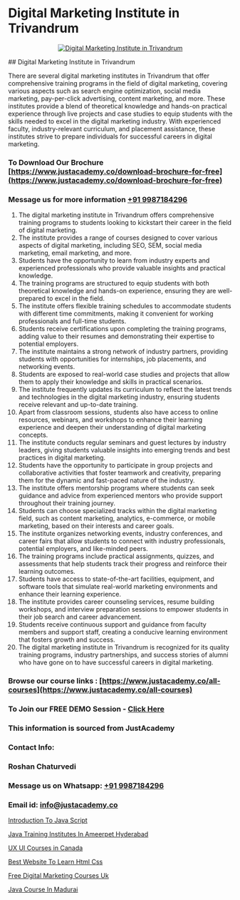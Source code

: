# Digital Marketing Institute in Trivandrum

<p align="center">
  <a href="https://justacademy.co/course-detail/digital-marketing">
    <img src="https://justacademy.co/storage2/course_image/1676636720_course_image.webp" alt="Digital Marketing Institute in Trivandrum">
  </a>
</p>
## Digital Marketing Institute in Trivandrum

There are several digital marketing institutes in Trivandrum that offer comprehensive training programs in the field of digital marketing, covering various aspects such as search engine optimization, social media marketing, pay-per-click advertising, content marketing, and more. These institutes provide a blend of theoretical knowledge and hands-on practical experience through live projects and case studies to equip students with the skills needed to excel in the digital marketing industry. With experienced faculty, industry-relevant curriculum, and placement assistance, these institutes strive to prepare individuals for successful careers in digital marketing.
### To Download Our Brochure [https://www.justacademy.co/download-brochure-for-free](https://www.justacademy.co/download-brochure-for-free)
### Message us for more information [+91 9987184296](https://api.whatsapp.com/send?phone=919987184296)
1) The digital marketing institute in Trivandrum offers comprehensive training programs to students looking to kickstart their career in the field of digital marketing.
2) The institute provides a range of courses designed to cover various aspects of digital marketing, including SEO, SEM, social media marketing, email marketing, and more.
3) Students have the opportunity to learn from industry experts and experienced professionals who provide valuable insights and practical knowledge.
4) The training programs are structured to equip students with both theoretical knowledge and hands-on experience, ensuring they are well-prepared to excel in the field.
5) The institute offers flexible training schedules to accommodate students with different time commitments, making it convenient for working professionals and full-time students.
6) Students receive certifications upon completing the training programs, adding value to their resumes and demonstrating their expertise to potential employers.
7) The institute maintains a strong network of industry partners, providing students with opportunities for internships, job placements, and networking events.
8) Students are exposed to real-world case studies and projects that allow them to apply their knowledge and skills in practical scenarios.
9) The institute frequently updates its curriculum to reflect the latest trends and technologies in the digital marketing industry, ensuring students receive relevant and up-to-date training.
10) Apart from classroom sessions, students also have access to online resources, webinars, and workshops to enhance their learning experience and deepen their understanding of digital marketing concepts.
11) The institute conducts regular seminars and guest lectures by industry leaders, giving students valuable insights into emerging trends and best practices in digital marketing.
12) Students have the opportunity to participate in group projects and collaborative activities that foster teamwork and creativity, preparing them for the dynamic and fast-paced nature of the industry.
13) The institute offers mentorship programs where students can seek guidance and advice from experienced mentors who provide support throughout their training journey.
14) Students can choose specialized tracks within the digital marketing field, such as content marketing, analytics, e-commerce, or mobile marketing, based on their interests and career goals.
15) The institute organizes networking events, industry conferences, and career fairs that allow students to connect with industry professionals, potential employers, and like-minded peers.
16) The training programs include practical assignments, quizzes, and assessments that help students track their progress and reinforce their learning outcomes.
17) Students have access to state-of-the-art facilities, equipment, and software tools that simulate real-world marketing environments and enhance their learning experience.
18) The institute provides career counseling services, resume building workshops, and interview preparation sessions to empower students in their job search and career advancement.
19) Students receive continuous support and guidance from faculty members and support staff, creating a conducive learning environment that fosters growth and success.
20) The digital marketing institute in Trivandrum is recognized for its quality training programs, industry partnerships, and success stories of alumni who have gone on to have successful careers in digital marketing.

### Browse our course links : [https://www.justacademy.co/all-courses](https://www.justacademy.co/all-courses) 
### To Join our FREE DEMO Session - [Click Here](https://www.justacademy.co/register-for-course-demo)


### This information is sourced from JustAcademy
### Contact Info:
### Roshan Chaturvedi
### Message us on Whatsapp: [+91 9987184296](https://api.whatsapp.com/send?phone=919987184296)
### Email id: [info@justacademy.co](mailto:info@justacademy.co)
                
[Introduction To Java Script](https://www.linkedin.com/pulse/introduction-java-script-justacademy-cupertino-kdczc?trackingId=jjRtUeGvRSbfHvAPczmhUw%3D%3D&lipi=urn%3Ali%3Apage%3Ad_flagship3_company_admin%3BnS5tGyG4QnikczaDjz%2F1LQ%3D%3D)

[Java Training Institutes In Ameerpet Hyderabad](https://www.linkedin.com/pulse/java-training-institutes-ameerpet-hyderabad-justacademy-chennai-1wrwe?trackingId=r00cTmfumCC9eBX7kvw6tw%3D%3D&lipi=urn%3Ali%3Apage%3Ad_flagship3_company_admin%3BKj9O4drgTv6a%2Fs28VD3x9A%3D%3D)

[UX UI Courses in Canada](https://medium.com/@ranepooja/ux-ui-courses-in-canada-e1b6ea685721)

[Best Website To Learn Html Css](https://medium.com/@AkashSingh2052/best-website-to-learn-html-css-34a54d05ad73)

[Free Digital Marketing Courses Uk](https://justacademyin.github.io/justacademy/free-digital-marketing-courses-uk)

[Java Course In Madurai](https://justacademyin.github.io/justacademy/java-course-in-madurai)

